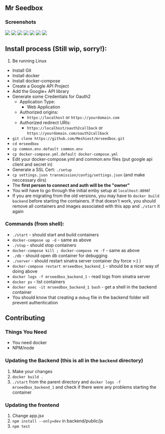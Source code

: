 ## Mr Seedbox

### Screenshots

![](http://i.imgur.com/WDeD1Is.png)
![](http://i.imgur.com/tMiGwxQ.png)
![](http://i.imgur.com/jmW8KzM.png)
![](http://i.imgur.com/uWYCPAm.png)
![](http://i.imgur.com/relNlJz.png)
![](http://i.imgur.com/s9AOqUZ.png)
![](http://i.imgur.com/bbXlsPd.png)

## Install process (Still wip, sorry!):

1. Be running Linux
* Install Git
* Install docker
* Install docker-compose
* Create a Google API Project
* Add the Google+ API library
* Generate some Credentials for Oauth2
  * Application Type:
    * Web Application
  * Authorized origins:
    * `https://localhost` or `https://yourdomain.com`
  * Authorized redirect URIs:
    * `https://localhost/oauth2callback` or `https://yourdomain.com/oauth2callback`
* `git clone https://github.com/Meshiest/mrseedbox.git`
* `cd mrseedbox`
* `cp common.env.default common.env`
* `cp docker-compose.yml.default docker-compose.yml`
* Edit your docker-compose.yml and common.env files (put google api client and secret in)
* Generate a SSL Cert: `./setup`
* `cp settings.json transmission/config/settings.json` (and make neccessary dirs)
* The **first person to connect and auth will be the "owner"**
* You will have to go through the initial emby setup at `localhost:8096`!
* If you are migrating from the old versions, you may have to `docker build backend` before starting the containers. If that doesn't work, you should remove all containers and images associated with this app and `./start` it again

### Commands (from shell):

* `./start` - should start and build containers
* `docker-compose up -d` - same as above
* `./stop` - should stop containers
* `docker-compose kill ; docker-compose rm -f` - same as above
* `./db` - should open db container for debugging
* `./server` - should restart sinatra server container (by force >:) )
* `docker-compose restart mrseedbox_backend_1` - should be a nicer way of doing above
* `docker logs -f mrseedbox_backend_1` - read logs from sinatra server
* `docker ps` - list containers
* `docker exec -it mrseedbox_backend_1 bash` - get a shell in the backend container
* You should know that creating a `debug` file in the backend folder will prevent authentication

## Contributing

### Things You Need
* You need docker
* NPM/node

### Updating the Backend (this is all in the `backend` directory)
1. Make your changes
2. `docker build .`
3. `./start` from the parent directory and `docker logs -f mrseedbox_backend_1` and check if there were any problems starting the container

### Updating the frontend
1. Change app.jsx
2. `npm install --only=dev` in backend/public/js
3. `npm test`